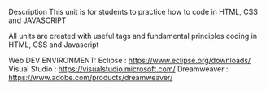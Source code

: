 Description 
This unit is for students to practice how to code in HTML, CSS and JAVASCRIPT

All units are created with useful tags and fundamental principles coding in HTML, CSS and Javascript

Web DEV ENVIRONMENT:
  Eclipse : https://www.eclipse.org/downloads/
  Visual Studio : https://visualstudio.microsoft.com/
  Dreamweaver : https://www.adobe.com/products/dreamweaver/
